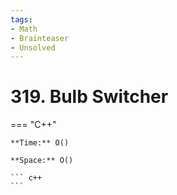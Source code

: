 ```yaml
---
tags:
- Math
- Brainteaser
- Unsolved
---
```



# 319. Bulb Switcher

=== "C++"

    **Time:** O()

    **Space:** O()

    ``` c++
    ```
